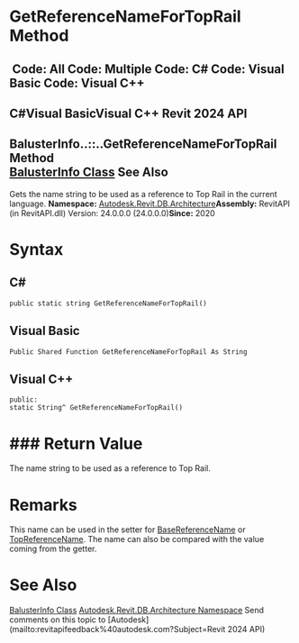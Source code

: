 # GetReferenceNameForTopRail Method

﻿
 Code: All Code: Multiple Code: C# Code: Visual Basic Code: Visual C++   
---  
C#Visual BasicVisual C++
Revit 2024 API  
---  
BalusterInfo..::..GetReferenceNameForTopRail Method   
[BalusterInfo Class](96a6917f-9f36-2e9a-3f94-a42ff103fff0.md "BalusterInfo Class") See Also  
---  
Gets the name string to be used as a reference to Top Rail in the current language. 
**Namespace:** [Autodesk.Revit.DB.Architecture](720f0c58-cb2b-4f13-374a-7348ed0a1cd3.md "Autodesk.Revit.DB.Architecture Namespace")**Assembly:** RevitAPI (in RevitAPI.dll) Version: 24.0.0.0 (24.0.0.0)**Since:** 2020 
# Syntax
C#  
---  
```text
public static string GetReferenceNameForTopRail()
```
  
Visual Basic  
---  
```text
Public Shared Function GetReferenceNameForTopRail As String
```
  
Visual C++  
---  
```text
public:
static String^ GetReferenceNameForTopRail()
```
  
# ### Return Value
The name string to be used as a reference to Top Rail. 
# Remarks
This name can be used in the setter for [BaseReferenceName](1000ce43-bb4b-0e0d-1cfd-19aef2b4a0b2.md "BaseReferenceName Property") or [TopReferenceName](700468c3-e872-a0f3-b9cf-7afe2bc837f6.md "TopReferenceName Property"). The name can also be compared with the value coming from the getter. 
# See Also
[BalusterInfo Class](96a6917f-9f36-2e9a-3f94-a42ff103fff0.md "BalusterInfo Class")
[Autodesk.Revit.DB.Architecture Namespace](720f0c58-cb2b-4f13-374a-7348ed0a1cd3.md "Autodesk.Revit.DB.Architecture Namespace")
Send comments on this topic to [Autodesk](mailto:revitapifeedback%40autodesk.com?Subject=Revit 2024 API)